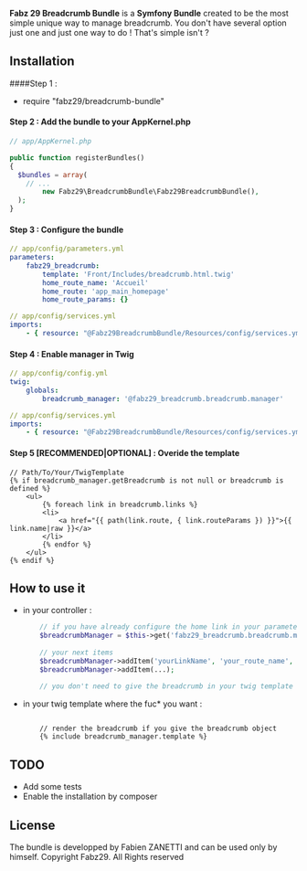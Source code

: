 **Fabz 29 Breadcrumb Bundle** is a **Symfony Bundle** created to be the most simple unique way to manage breadcrumb. 
You don't have several option just one and just one way to do ! That's simple isn't ?

Installation
------------

####Step 1 : 
* require "fabz29/breadcrumb-bundle"

#### Step 2 : Add the bundle to your AppKernel.php

``` php
// app/AppKernel.php

public function registerBundles()
{
  $bundles = array(
    // ...
        new Fabz29\BreadcrumbBundle\Fabz29BreadcrumbBundle(),
  );
}
```

#### Step 3 : Configure the bundle

``` yaml
// app/config/parameters.yml
parameters:
    fabz29_breadcrumb:
        template: 'Front/Includes/breadcrumb.html.twig'
        home_route_name: 'Accueil'
        home_route: 'app_main_homepage'
        home_route_params: {}
```

``` yaml
// app/config/services.yml
imports:
    - { resource: "@Fabz29BreadcrumbBundle/Resources/config/services.yml" }
```

#### Step 4 : Enable manager in Twig

``` yaml
// app/config/config.yml
twig:
    globals:
        breadcrumb_manager: '@fabz29_breadcrumb.breadcrumb.manager'
```

``` yaml
// app/config/services.yml
imports:
    - { resource: "@Fabz29BreadcrumbBundle/Resources/config/services.yml" }
```

#### Step 5 [RECOMMENDED|OPTIONAL] : Overide the template

``` twig 
// Path/To/Your/TwigTemplate
{% if breadcrumb_manager.getBreadcrumb is not null or breadcrumb is defined %}
    <ul>
        {% foreach link in breadcrumb.links %}
        <li>
            <a href="{{ path(link.route, { link.routeParams }) }}">{{ link.name|raw }}</a>
        </li>
        {% endfor %}
    </ul>
{% endif %}
```

How to use it
-------------

- in your controller : 
    ``` php
        // if you have already configure the home link in your parameters you just need to add some next item
        $breadcrumbManager = $this->get('fabz29_breadcrumb.breadcrumb.manager');
        
        // your next items
        $breadcrumbManager->addItem('yourLinkName', 'your_route_name', array('yourKeyRouteParam' => 'yourValueRouteParam');
        $breadcrumbManager->addItem(...);
        
        // you don't need to give the breadcrumb in your twig template
    ```
    
- in your twig template where the fuc* you want : 
    ``` twig
       
        // render the breadcrumb if you give the breadcrumb object
        {% include breadcrumb_manager.template %}
    ```

## TODO
- Add some tests
- Enable the installation by composer

## License

The bundle is developped by Fabien ZANETTI and can be used only by himself. 
Copyright Fabz29. All Rights reserved